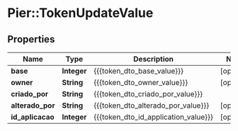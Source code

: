# Pier::TokenUpdateValue

## Properties
Name | Type | Description | Notes
------------ | ------------- | ------------- | -------------
**base** | **Integer** | {{{token_dto_base_value}}} | [optional] 
**owner** | **String** | {{{token_dto_owner_value}}} | [optional] 
**criado_por** | **String** | {{{token_dto_criado_por_value}}} | 
**alterado_por** | **String** | {{{token_dto_alterado_por_value}}} | [optional] 
**id_aplicacao** | **Integer** | {{{token_dto_id_application_value}}} | [optional] 


